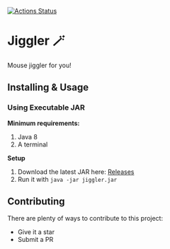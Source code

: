 [![Actions Status](https://github.com/Hakky54/jiggler/workflows/Build/badge.svg)](https://github.com/Hakky54/jiggler/actions)

# Jiggler 🪄
Mouse jiggler for you!

## Installing & Usage

### Using Executable JAR
**Minimum requirements:**
1. Java 8
3. A terminal

**Setup**
1. Download the latest JAR here: [Releases](https://github.com/Hakky54/jiggler/releases)
2. Run it with `java -jar jiggler.jar`

## Contributing

There are plenty of ways to contribute to this project:

* Give it a star
* Submit a PR
